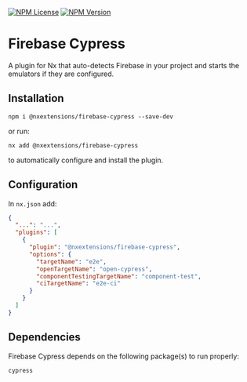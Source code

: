 [![NPM License](https://img.shields.io/npm/l/%40nxextensions%2Ffirebase-cypress)]()
[![NPM Version](https://img.shields.io/npm/v/%40nxextensions%2Ffirebase-cypress)]()

# Firebase Cypress

A plugin for Nx that auto-detects Firebase in your project and starts the emulators if they are configured.

## Installation

`npm i @nxextensions/firebase-cypress --save-dev`

or run:

`nx add @nxextensions/firebase-cypress`

to automatically configure and install the plugin.

## Configuration

In `nx.json` add:

```json
{
  "...": "...",
  "plugins": [
    {
      "plugin": "@nxextensions/firebase-cypress",
      "options": {
        "targetName": "e2e",
        "openTargetName": "open-cypress",
        "componentTestingTargetName": "component-test",
        "ciTargetName": "e2e-ci"
      }
    }
  ]
}
```

## Dependencies

Firebase Cypress depends on the following package(s) to run properly:

`cypress`
